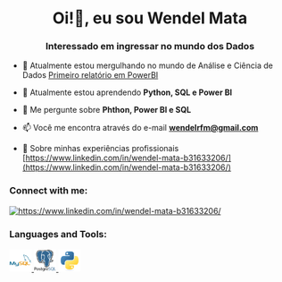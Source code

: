 <h1 align="center">Oi!👋, eu sou Wendel Mata</h1>
<h3 align="center">Interessado em ingressar no mundo dos Dados</h3>

- 🔭 Atualmente estou mergulhando no mundo de Análise e Ciência de Dados [Primeiro relatório em PowerBI](https://app.powerbi.com/view?r=eyJrIjoiYTFmMDYxMmYtZGY2YS00OWQ1LWEzNmMtYjBjMDA4MWI0N2NkIiwidCI6ImUwMzUyN2Y4LTE4N2MtNDg1OS04NzEzLTA4MDE5ZDEzNDZlZSJ9)

- 🌱 Atualmente estou aprendendo **Python, SQL e Power BI**

- 💬 Me pergunte sobre **Phthon, Power BI e SQL**

- 📫 Você me encontra através do e-mail **wendelrfm@gmail.com**

- 📄 Sobre minhas experiências profissionais [https://www.linkedin.com/in/wendel-mata-b31633206/](https://www.linkedin.com/in/wendel-mata-b31633206/)

<h3 align="left">Connect with me:</h3>
<p align="left">
<a href="https://linkedin.com/in/https://www.linkedin.com/in/wendel-mata-b31633206/" target="blank"><img align="center" src="https://raw.githubusercontent.com/rahuldkjain/github-profile-readme-generator/master/src/images/icons/Social/linked-in-alt.svg" alt="https://www.linkedin.com/in/wendel-mata-b31633206/" height="30" width="40" /></a>
</p>

<h3 align="left">Languages and Tools:</h3>
<p align="left"> <a href="https://www.mysql.com/" target="_blank" rel="noreferrer"> <img src="https://raw.githubusercontent.com/devicons/devicon/master/icons/mysql/mysql-original-wordmark.svg" alt="mysql" width="40" height="40"/> </a> <a href="https://www.postgresql.org" target="_blank" rel="noreferrer"> <img src="https://raw.githubusercontent.com/devicons/devicon/master/icons/postgresql/postgresql-original-wordmark.svg" alt="postgresql" width="40" height="40"/> </a> <a href="https://www.python.org" target="_blank" rel="noreferrer"> <img src="https://raw.githubusercontent.com/devicons/devicon/master/icons/python/python-original.svg" alt="python" width="40" height="40"/> </a> </p>


<!---
- 👋 Hi, I’m @WendelMata
- 👀 I’m interested in ...
- 🌱 I’m currently learning ...
- 💞️ I’m looking to collaborate on ...
- 📫 How to reach me ...


WendelMata/WendelMata is a ✨ special ✨ repository because its `README.md` (this file) appears on your GitHub profile.
You can click the Preview link to take a look at your changes.
--->
